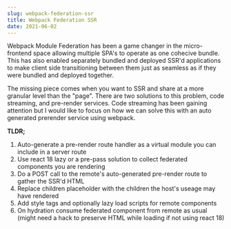 ```yaml
---
slug: webpack-federation-ssr
title: Webpack Federation SSR
date: 2021-06-02
---
```


Webpack Module Federation has been a game changer in the micro-frontend space allowing multiple SPA's to operate as one cohecive bundle. This has also enabled separately bundled and deployed SSR'd applications to make client side transitioning between them just as seamless as if they were bundled and deployed together.

The missing piece comes when you want to SSR and share at a more granular level than the "page". There are two solutions to this problem, code streaming, and pre-render services. Code streaming has been gaining attention but I would like to focus on how we can solve this with an auto generated prerender service using webpack.

**TLDR;**

1. Auto-generate a pre-render route handler as a virtual module you can include in a server route
2. Use react 18 lazy or a pre-pass solution to collect federated components you are rendering
3. Do a POST call to the remote's auto-generated pre-render route to gather the SSR'd HTML
4. Replace children placeholder with the children the host's useage may have rendered
5. Add style tags and optionally lazy load scripts for remote components
6. On hydration consume federated component from remote as usual (might need a hack to preserve HTML while loading if not using react 18)
